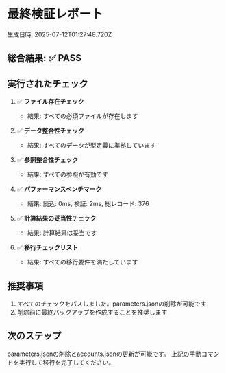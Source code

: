 # 最終検証レポート

生成日時: 2025-07-12T01:27:48.720Z

## 総合結果: ✅ PASS

## 実行されたチェック

1. ✅ **ファイル存在チェック**
   - 結果: すべての必須ファイルが存在します

2. ✅ **データ整合性チェック**
   - 結果: すべてのデータが型定義に準拠しています

3. ✅ **参照整合性チェック**
   - 結果: すべての参照が有効です

4. ✅ **パフォーマンスベンチマーク**
   - 結果: 読込: 0ms, 検証: 2ms, 総レコード: 376

5. ✅ **計算結果の妥当性チェック**
   - 結果: 計算結果は妥当です

6. ✅ **移行チェックリスト**
   - 結果: すべての移行要件を満たしています

## 推奨事項

1. すべてのチェックをパスしました。parameters.jsonの削除が可能です
2. 削除前に最終バックアップを作成することを推奨します

## 次のステップ

parameters.jsonの削除とaccounts.jsonの更新が可能です。
上記の手動コマンドを実行して移行を完了してください。